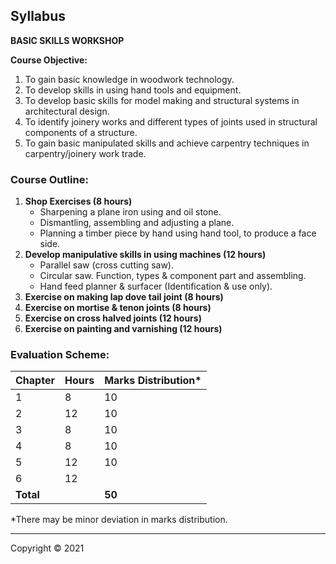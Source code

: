 ## Syllabus

**BASIC SKILLS WORKSHOP**

**Course Objective:**

1. To gain basic knowledge in woodwork technology.
2. To develop skills in using hand tools and equipment.
3. To develop basic skills for model making and structural systems in architectural design.
4. To identify joinery works and different types of joints used in structural components of a structure.
5. To gain basic manipulated skills and achieve carpentry techniques in carpentry/joinery work trade.

### Course Outline:

1. **Shop Exercises (8 hours)**
    * Sharpening a plane iron using and oil stone.
    * Dismantling, assembling and adjusting a plane.
    * Planning a timber piece by hand using hand tool, to produce a face side.
2. **Develop manipulative skills in using machines (12 hours)**
    * Parallel saw (cross cutting saw).
    * Circular saw. Function, types & component part and assembling.
    * Hand feed planner & surfacer (Identification & use only).
3. **Exercise on making lap dove tail joint (8 hours)**
4. **Exercise on mortise & tenon joints (8 hours)**
5. **Exercise on cross halved joints (12 hours)**
6. **Exercise on painting and varnishing (12 hours)**

### Evaluation Scheme:

| Chapter | Hours | Marks Distribution* |
|---|---|---|
| 1 | 8 | 10 |
| 2 | 12 | 10 |
| 3 | 8 | 10 |
| 4 | 8 | 10 |
| 5 | 12 | 10 |
| 6 | 12 |  |
| **Total** |  | **50** |

*There may be minor deviation in marks distribution.

---

Copyright © 2021 
